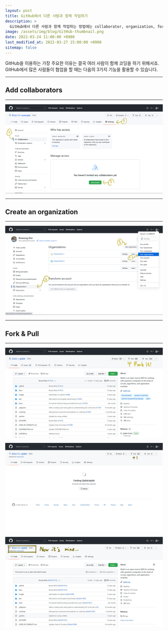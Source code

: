```yaml
---
layout: post
title: GitHub에서 다른 사람과 함께 작업하기
description: >
  GitHub에서 다른 사람과 함께 작업하는 방법에는 collaborator, organization, fork & pull 방법이 있습니다.
image: /assets/img/blog/GitHub-thumbnail.png
date: 2022-03-24 11:00:00 +0900
last_modified_at: 2022-03-27 15:00:00 +0900
sitemap: false
---
```


GitHub을 이용하는 가장 주요한 이유는 결국 여러 사람이 함께 코딩을 하기 위해서죠.  
GitHub에서 많은 사람들이 협업을 할 때는 다음의 3가지 기능을 활용할 수 있습니다.

---
## Add collaborators
---

![](/assets/img/blog/2022-03-24-how-to-collaborate-with-others-on-github-01.jpg)

---
## Create an organization
---

![](/assets/img/blog/2022-03-24-how-to-collaborate-with-others-on-github-02.jpg)

---
## Fork & Pull
---

![](/assets/img/blog/2022-03-24-how-to-collaborate-with-others-on-github-03.jpg)

![](/assets/img/blog/2022-03-24-how-to-collaborate-with-others-on-github-04.jpg)

![](/assets/img/blog/2022-03-24-how-to-collaborate-with-others-on-github-05.jpg)
